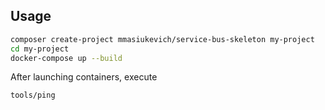## Usage

```bash
composer create-project mmasiukevich/service-bus-skeleton my-project
cd my-project
docker-compose up --build
```

After launching containers, execute

```bash
tools/ping
```
